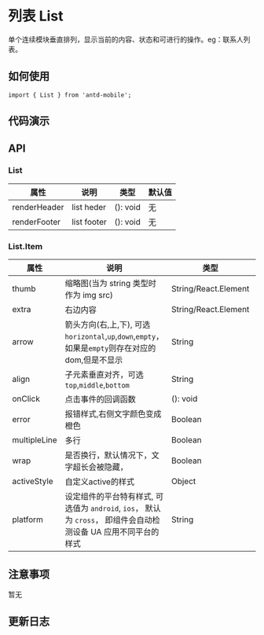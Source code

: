 # 列表 List

单个连续模块垂直排列，显示当前的内容、状态和可进行的操作。eg：联系人列表。


## 如何使用

```
import { List } from 'antd-mobile';

```

## 代码演示


## API

### List

|属性 | 说明 | 类型 | 默认值
|----|-----|------|------
| renderHeader       | list heder  | (): void |  无  |
| renderFooter       | list footer  | (): void |  无  |

### List.Item

| 属性 | 说明 | 类型 | 默认值
| ----|-----|------|------
| thumb       | 缩略图(当为 string 类型时作为 img src)  | String/React.Element |  无  |
| extra      | 右边内容        | String/React.Element |  无  |
| arrow      | 箭头方向(右,上,下), 可选`horizontal`,`up`,`down`,`empty`，如果是`empty`则存在对应的dom,但是不显示   | String |   无  |
| align    |  子元素垂直对齐，可选`top`,`middle`,`bottom`  | String   | `middle` |
| onClick    | 点击事件的回调函数 | (): void |  无  |
| error    | 报错样式,右侧文字颜色变成橙色 | Boolean  | `false`  |
| multipleLine    | 多行 | Boolean  | `false`  |
| wrap    | 是否换行，默认情况下，文字超长会被隐藏， | Boolean  | `false`  |
| activeStyle    | 自定义active的样式 | Object  |   |
| platform  |  设定组件的平台特有样式, 可选值为 `android`, `ios`， 默认为 `cross`， 即组件会自动检测设备 UA 应用不同平台的样式    | String | `'cross'`|


## 注意事项

暂无

## 更新日志

